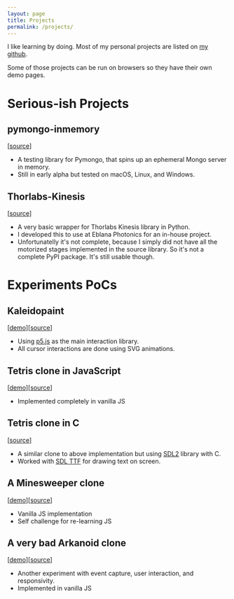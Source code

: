 ```yaml
---
layout: page
title: Projects
permalink: /projects/
---
```

I like learning by doing. Most of my personal projects are listed on [my github](https://github.com/ekarademir?tab=repositories).

Some of those projects can be run on browsers so they have their own demo pages.

# Serious-ish Projects
## pymongo-inmemory
[[source](https://github.com/kaizendorks/pymongo_inmemory)]
* A testing library for Pymongo, that spins up an ephemeral Mongo server in memory.
* Still in early alpha but tested on macOS, Linux, and Windows.

## Thorlabs-Kinesis
[[source](https://github.com/ekarademir/thorlabs-kinesis)]
* A very basic wrapper for Thorlabs Kinesis library in Python.
* I developed this to use at Eblana Photonics for an in-house project.
* Unfortunatelly it's not complete, because I simply did not have all the motorized stages implemented in the source library. So it's not a complete PyPI package. It's still usable though.

# Experiments PoCs

## Kaleidopaint
[[demo](https://www.ekarademir.com/kaleidopaint-proto/)][[source](https://github.com/ekarademir/kaleidopaint-proto)]
* Using [p5.js](https://p5js.org/) as the main interaction library.
* All cursor interactions are done using SVG animations.

## Tetris clone in JavaScript
[[demo](https://www.ekarademir.com/tetr/)][[source](https://github.com/ekarademir/tetr)]
* Implemented completely in vanilla JS

## Tetris clone in C
[[source](https://github.com/ekarademir/TetrSDL)]
* A similar clone to above implementation but using [SDL2](https://www.libsdl.org) library with C.
* Worked with [SDL TTF](https://www.libsdl.org/projects/SDL_ttf/) for drawing text on screen.

## A Minesweeper clone
[[demo](https://www.ekarademir.com/mines/)][[source](https://github.com/ekarademir/mines)]
* Vanilla JS implementation
* Self challenge for re-learning JS

## A very bad Arkanoid clone
[[demo](https://www.ekarademir.com/bounce/)][[source](https://github.com/ekarademir/bounce)]
* Another experiment with event capture, user interaction, and responsivity.
* Implemented in vanilla JS
